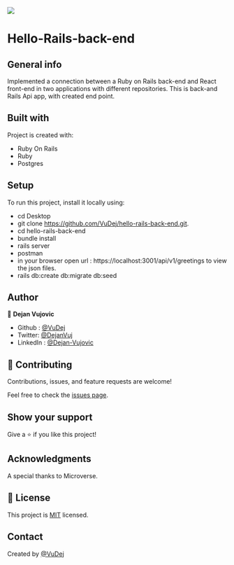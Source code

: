![](https://img.shields.io/badge/Microverse-blueviolet)

# Hello-Rails-back-end

 ## General info
  Implemented a connection between a Ruby on Rails back-end and React front-end in two applications with different repositories.
  This is back-and Rails Api app, with created end point.

 ## Built with
Project is created with:
 * Ruby On Rails
 * Ruby
 * Postgres


## Setup
To run this project, install it locally using:
- cd Desktop
- git clone https://github.com/VuDej/hello-rails-back-end.git.
- cd hello-rails-back-end
- bundle install
- rails server
- postman
- in your browser open url : https://localhost:3001/api/v1/greetings to view the json files.
- rails db:create db:migrate db:seed

## Author

👤 **Dejan Vujovic**

- Github : [@VuDej](https://github.com/VuDej)
- Twitter: [@DejanVuj](https://twitter.com/DejanVuj)
- LinkedIn : [@Dejan-Vujovic](https://www.linkedin.com/in/dejan-vujovic-5a0672225/)



## 🤝 Contributing

Contributions, issues, and feature requests are welcome!

Feel free to check the [issues page](https://github.com/VuDej/School-Library-Ruby/issues/1).

## Show your support

Give a ⭐️ if you like this project!

## Acknowledgments

A special thanks to Microverse.

## 📝 License

This project is [MIT](LICENCE.md) licensed.

## Contact
Created by [@VuDej](https://github.com/VuDej)
